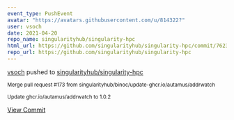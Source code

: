 ```yaml
---
event_type: PushEvent
avatar: "https://avatars.githubusercontent.com/u/814322?"
user: vsoch
date: 2021-04-20
repo_name: singularityhub/singularity-hpc
html_url: https://github.com/singularityhub/singularity-hpc/commit/7623d665a1a6236fa644cc81306dcf7cb35700d9
repo_url: https://github.com/singularityhub/singularity-hpc
---
```


<a href='https://github.com/vsoch' target='_blank'>vsoch</a> pushed to <a href='https://github.com/singularityhub/singularity-hpc' target='_blank'>singularityhub/singularity-hpc</a>

<small>Merge pull request #173 from singularityhub/binoc/update-ghcr.io/autamus/addrwatch

Update ghcr.io/autamus/addrwatch to 1.0.2</small>

<a href='https://github.com/singularityhub/singularity-hpc/commit/7623d665a1a6236fa644cc81306dcf7cb35700d9' target='_blank'>View Commit</a>